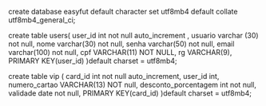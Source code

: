 create database easyfut
default character set utf8mb4
default collate utf8mb4_general_ci;

create table users(
user_id int not null auto_increment ,
usuario varchar (30) not null,
nome varchar(30) not null,
senha varchar(50) not null,
email varchar(100) not null,
cpf VARCHAR(11) NOT NULL,
rg VARCHAR(9),
PRIMARY KEY(user_id) 
)default charset = utf8mb4;

create table vip (
card_id int not null auto_increment,
user_id int,
numero_cartao VARCHAR(13) NOT null,
desconto_porcentagem int not null,
validade date not null,
PRIMARY KEY(card_id)
)default charset = utf8mb4;

